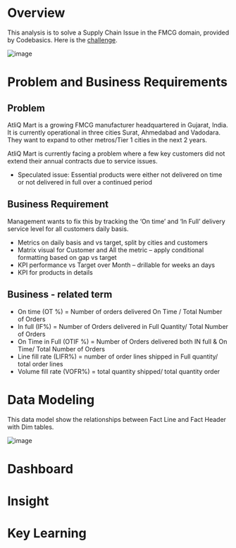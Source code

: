 # Overview
This analysis is to solve a Supply Chain Issue in the FMCG domain, provided by Codebasics. Here is the [challenge](https://codebasics.io/challenge/codebasics-resume-project-challenge/5).
>
![image](https://github.com/thupham16/Supply-Chain-Analysis-Atliq-Mart/assets/119646834/af5e84a8-6df9-4089-bcbe-7ec0d20838b8)


# Problem and Business Requirements
## Problem
AtliQ Mart is a growing FMCG manufacturer headquartered in Gujarat, India. It is currently operational in three cities Surat, Ahmedabad and Vadodara. They want to expand to other metros/Tier 1 cities in the next 2 years.

AtliQ Mart is currently facing a problem where a few key customers did not extend their annual contracts due to service issues.
- Speculated issue: Essential products were either not delivered on time or not delivered in full over a continued period

## Business Requirement
Management wants to fix this by tracking the ‘On time’ and ‘In Full’ delivery service level for all customers daily basis.
- Metrics on daily basis and vs target, split by cities and customers
- Matrix visual for Customer and All the metric – apply conditional formatting based on gap vs target
- KPI performance vs Target over Month – drillable for weeks an days
- KPI for products in details

## Business - related term
- On time (OT %) = Number of orders delivered On Time / Total Number of Orders
- In full (IF%) = Number of Orders delivered in Full Quantity/ Total Number of Orders
- On Time in Full (OTIF %) = Number of Orders delivered both IN full & On Time/ Total Number of Orders
-	Line fill rate (LIFR%) = number of order lines shipped in Full quantity/ total order lines
-	Volume fill rate (VOFR%) = total quantity shipped/ total quantity order

# Data Modeling
This data model show the relationships between Fact Line and Fact Header with Dim tables.
>
![image](https://github.com/thupham16/Supply-Chain-Analysis-Atliq-Mart/assets/119646834/6936ecf2-bb9a-450f-a66d-7e918e2b76c7)

# Dashboard
# Insight
# Key Learning
